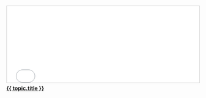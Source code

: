 <div class="col-sm-4">
<iframe src="{{ topic.slideshare-embed-link }}" width="595" height="200" frameborder="0" marginwidth="0" marginheight="0" scrolling="no" style="border:1px solid #CCC; border-width:1px; margin-bottom:5px; max-width: 100%;" allowfullscreen> </iframe>
<div style="margin-bottom:5px"> <strong> <a href="{{ topic.slideshare-link }}" title="{{ topic.title }}" target="_blank">{{ topic.title }}</a> </strong></div>
</div>